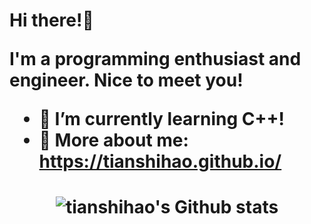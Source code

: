 <h1 align="left">

Hi there!👋

I'm a programming enthusiast and engineer. Nice to meet you!

- 🌱 I’m currently learning C++!
- 👀 More about me: https://tianshihao.github.io/

</h1>

<h1 align="center">

![tianshihao's Github stats](https://github-readme-stats.vercel.app/api?username=tianshihao&count_private=true&show_icons=true&theme=buefy)

</h1>

<!--
**tianshihao/tianshihao** is a ✨ _special_ ✨ repository because its `README.md` (this file) appears on your GitHub profile.

Here are some ideas to get you started:

- 🔭 I’m currently working on ...
- 🌱 I’m currently learning ...
- 👯 I’m looking to collaborate on ...
- 🤔 I’m looking for help with ...
- 💬 Ask me about ...
- 📫 How to reach me: ...
- 😄 Pronouns: ...
- ⚡ Fun fact: ...
-->
